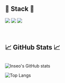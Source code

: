 ## 🔨 Stack 🔨
<div style="display:flex; flex-direction:column; align-items:flex-start;"></div>
<div>
  <img src="https://img.shields.io/badge/-0040ab?style=flat-square&logo=C&logoColor=A8B9CC"/>
  <img src="https://img.shields.io/badge/C++-d6d6d6?style=flat-square&logo=cplusplus&logoColor=00599C"/>
  <img src="https://img.shields.io/badge/Python-f3ff12?style=flat-square&logo=Python&logoColor=3776AB"/>
</div>
<br></br>

## 📈 GitHub Stats 📈
<div style="display:flex; flex-direction:column; align-items:flex-start;"></div>

![Inseo's GitHub stats](https://github-readme-stats.vercel.app/api?username=SongInseo01&show_icons=true&theme=dracula)

![Top Langs](https://github-readme-stats.vercel.app/api/top-langs/?username=SongInseo01&layout=compact&theme=dracula)
